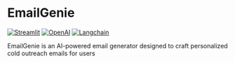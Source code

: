 # EmailGenie
[![Streamlit](https://img.shields.io/badge/-Streamlit-FF4B4B?logo=Streamlit&logoColor=white)](https://streamlit.io/)
[![OpenAI](https://img.shields.io/badge/-OpenAI-412991?logo=OpenAI&logoColor=white)](https://openai.com/)
[![Langchain](https://img.shields.io/badge/-Langchain-gray)](https://langchain.com/)

EmailGenie is an AI-powered email generator designed to craft personalized cold outreach emails for users


